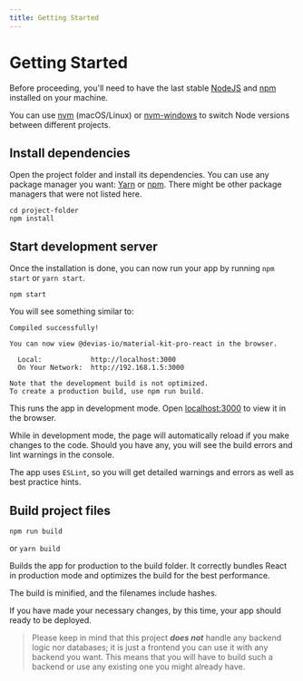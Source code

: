 ```yaml
---
title: Getting Started
---
```


# Getting Started

Before proceeding, you'll need to have the last stable [NodeJS](https://nodejs.org/en/)
and [npm](https://www.npmjs.com)
installed on your machine.

You can use [nvm](https://github.com/creationix/nvm#installation) (macOS/Linux) or
[nvm-windows](https://github.com/coreybutler/nvm-windows#node-version-manager-nvm-for-windows) to
switch Node versions between different projects.

## Install dependencies

Open the project folder and install its dependencies. You can use any package manager you
want: [Yarn](https://yarnpkg.com)
or [npm](https://www.npmjs.com). There might be other package managers that were not listed here.

```shell
cd project-folder
npm install
```

## Start development server

Once the installation is done, you can now run your app by running `npm start` or `yarn start`.

```shell
npm start
```

You will see something similar to:

```shell
Compiled successfully!

You can now view @devias-io/material-kit-pro-react in the browser.

  Local:            http://localhost:3000
  On Your Network:  http://192.168.1.5:3000

Note that the development build is not optimized.
To create a production build, use npm run build.
```

This runs the app in development mode. Open [localhost:3000](http://localhost:3000) to view it in
the browser.

While in development mode, the page will automatically reload if you make changes to the code.
Should you have any, you will see the build errors and lint warnings in the console.

The app uses `ESLint`, so you will get detailed warnings and errors as well as best practice hints.

## Build project files

```shell
npm run build
```

or `yarn build`

Builds the app for production to the build folder. It correctly bundles React in production mode and
optimizes the build for the best performance.

The build is minified, and the filenames include hashes.

If you have made your necessary changes, by this time, your app should ready to be deployed.

> Please keep in mind that this project **_does not_** handle any backend logic nor databases; it is just a frontend you can use
> it with any backend you want. This means that you will have to build such a backend or use any existing one you might
> already have.
